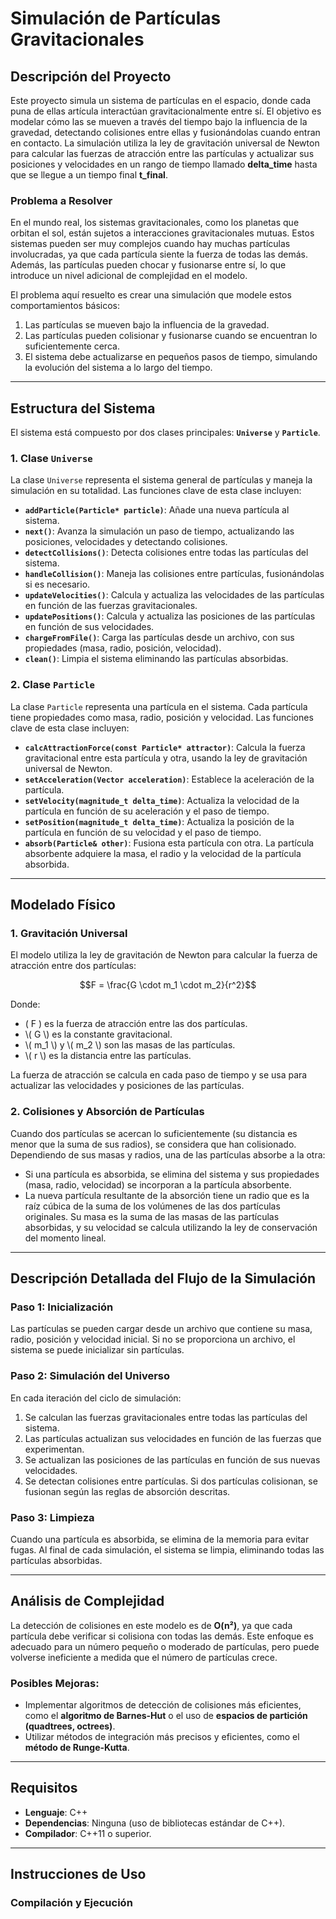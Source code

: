 # Simulación de Partículas Gravitacionales

## Descripción del Proyecto

Este proyecto simula un sistema de partículas en el espacio, donde cada puna de ellas artícula interactúan gravitacionalmente entre sí. El objetivo es modelar cómo las se mueven a través del tiempo bajo la influencia de la gravedad, detectando colisiones entre ellas y fusionándolas cuando entran en contacto. La simulación utiliza la ley de gravitación universal de Newton para calcular las fuerzas de atracción entre las partículas y actualizar sus posiciones y velocidades en un rango de tiempo llamado **delta_time** hasta que se llegue a un tiempo final **t_final**.
### Problema a Resolver

En el mundo real, los sistemas gravitacionales, como los planetas que orbitan el sol, están sujetos a interacciones gravitacionales mutuas. Estos sistemas pueden ser muy complejos cuando hay muchas partículas involucradas, ya que cada partícula siente la fuerza de todas las demás. Además, las partículas pueden chocar y fusionarse entre sí, lo que introduce un nivel adicional de complejidad en el modelo.

El problema aquí resuelto es crear una simulación que modele estos comportamientos básicos:
1. Las partículas se mueven bajo la influencia de la gravedad.
2. Las partículas pueden colisionar y fusionarse cuando se encuentran lo suficientemente cerca.
3. El sistema debe actualizarse en pequeños pasos de tiempo, simulando la evolución del sistema a lo largo del tiempo.

---

## Estructura del Sistema

El sistema está compuesto por dos clases principales: **`Universe`** y **`Particle`**.

### 1. Clase `Universe`

La clase `Universe` representa el sistema general de partículas y maneja la simulación en su totalidad. Las funciones clave de esta clase incluyen:

- **`addParticle(Particle* particle)`**: Añade una nueva partícula al sistema.
- **`next()`**: Avanza la simulación un paso de tiempo, actualizando las posiciones, velocidades y detectando colisiones.
- **`detectCollisions()`**: Detecta colisiones entre todas las partículas del sistema.
- **`handleCollision()`**: Maneja las colisiones entre partículas, fusionándolas si es necesario.
- **`updateVelocities()`**: Calcula y actualiza las velocidades de las partículas en función de las fuerzas gravitacionales.
- **`updatePositions()`**: Calcula y actualiza las posiciones de las partículas en función de sus velocidades.
- **`chargeFromFile()`**: Carga las partículas desde un archivo, con sus propiedades (masa, radio, posición, velocidad).
- **`clean()`**: Limpia el sistema eliminando las partículas absorbidas.

### 2. Clase `Particle`

La clase `Particle` representa una partícula en el sistema. Cada partícula tiene propiedades como masa, radio, posición y velocidad. Las funciones clave de esta clase incluyen:

- **`calcAttractionForce(const Particle* attractor)`**: Calcula la fuerza gravitacional entre esta partícula y otra, usando la ley de gravitación universal de Newton.
- **`setAcceleration(Vector acceleration)`**: Establece la aceleración de la partícula.
- **`setVelocity(magnitude_t delta_time)`**: Actualiza la velocidad de la partícula en función de su aceleración y el paso de tiempo.
- **`setPosition(magnitude_t delta_time)`**: Actualiza la posición de la partícula en función de su velocidad y el paso de tiempo.
- **`absorb(Particle& other)`**: Fusiona esta partícula con otra. La partícula absorbente adquiere la masa, el radio y la velocidad de la partícula absorbida.

---

## Modelado Físico

### 1. Gravitación Universal

El modelo utiliza la ley de gravitación de Newton para calcular la fuerza de atracción entre dos partículas:

$$F = \frac{G \cdot m_1 \cdot m_2}{r^2}$$

Donde:
- \( F \) es la fuerza de atracción entre las dos partículas.
- \\( G \\) es la constante gravitacional.
- \\( m_1 \\) y \\( m_2 \\) son las masas de las partículas.
- \\( r \\) es la distancia entre las partículas.

La fuerza de atracción se calcula en cada paso de tiempo y se usa para actualizar las velocidades y posiciones de las partículas.

### 2. Colisiones y Absorción de Partículas

Cuando dos partículas se acercan lo suficientemente (su distancia es menor que la suma de sus radios), se considera que han colisionado. Dependiendo de sus masas y radios, una de las partículas absorbe a la otra:

- Si una partícula es absorbida, se elimina del sistema y sus propiedades (masa, radio, velocidad) se incorporan a la partícula absorbente.
- La nueva partícula resultante de la absorción tiene un radio que es la raíz cúbica de la suma de los volúmenes de las dos partículas originales. Su masa es la suma de las masas de las partículas absorbidas, y su velocidad se calcula utilizando la ley de conservación del momento lineal.

---

## Descripción Detallada del Flujo de la Simulación

### Paso 1: Inicialización
Las partículas se pueden cargar desde un archivo que contiene su masa, radio, posición y velocidad inicial. Si no se proporciona un archivo, el sistema se puede inicializar sin partículas.

### Paso 2: Simulación del Universo

En cada iteración del ciclo de simulación:
1. Se calculan las fuerzas gravitacionales entre todas las partículas del sistema.
2. Las partículas actualizan sus velocidades en función de las fuerzas que experimentan.
3. Se actualizan las posiciones de las partículas en función de sus nuevas velocidades.
4. Se detectan colisiones entre partículas. Si dos partículas colisionan, se fusionan según las reglas de absorción descritas.

### Paso 3: Limpieza
Cuando una partícula es absorbida, se elimina de la memoria para evitar fugas. Al final de cada simulación, el sistema se limpia, eliminando todas las partículas absorbidas.

---

## Análisis de Complejidad

La detección de colisiones en este modelo es de **O(n²)**, ya que cada partícula debe verificar si colisiona con todas las demás. Este enfoque es adecuado para un número pequeño o moderado de partículas, pero puede volverse ineficiente a medida que el número de partículas crece.

### Posibles Mejoras:
- Implementar algoritmos de detección de colisiones más eficientes, como el **algoritmo de Barnes-Hut** o el uso de **espacios de partición (quadtrees, octrees)**.
- Utilizar métodos de integración más precisos y eficientes, como el **método de Runge-Kutta**.

---

## Requisitos

- **Lenguaje**: C++
- **Dependencias**: Ninguna (uso de bibliotecas estándar de C++).
- **Compilador**: C++11 o superior.

---

## Instrucciones de Uso

### Compilación y Ejecución

